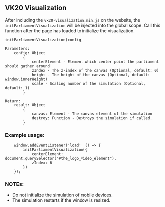 
## VK20 Visualization

After including the `vk20-visualization.min.js` on the website,
the `initParliamentVisualization` will be injected into the global scope.
Call this function after the page has loaded to initialize the visualization.

```
initParliamentVisualization(config)

Parameters:
    config: Object
        {
            centerElement - Element which center point the parliament should gather around
            zIndex - The z-index of the canvas (Optional, default: 0)
            height - The height of the canvas (Optional, default: window.innerHeight)
            scale - Scaling number of the simulation (Optional, default: 1)
        }

Return:
    result: Object
        {
            canvas: Element - The canvas element of the simulation
            destroy: Function - Destroys the simulation if called.
        }
```

### Example usage:
```
    window.addEventListener('load', () => {
        initParliamentVisualization({
            centerElement: document.querySelector("#the_logo_video_element"), 
            zIndex: 6
        })
    });
```

### NOTEs:
- Do not initialize the simulation of mobile devices.
- The simulation restarts if the window is resized.